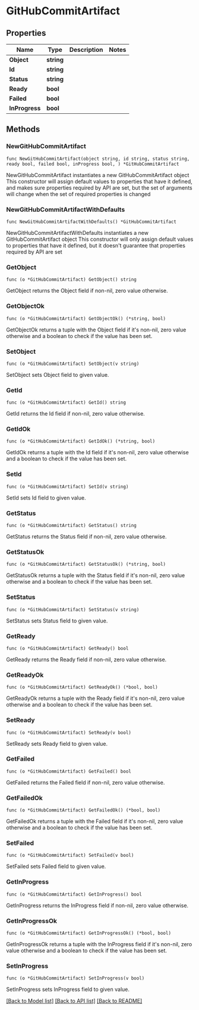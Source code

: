 # GitHubCommitArtifact

## Properties

Name | Type | Description | Notes
------------ | ------------- | ------------- | -------------
**Object** | **string** |  | 
**Id** | **string** |  | 
**Status** | **string** |  | 
**Ready** | **bool** |  | 
**Failed** | **bool** |  | 
**InProgress** | **bool** |  | 

## Methods

### NewGitHubCommitArtifact

`func NewGitHubCommitArtifact(object string, id string, status string, ready bool, failed bool, inProgress bool, ) *GitHubCommitArtifact`

NewGitHubCommitArtifact instantiates a new GitHubCommitArtifact object
This constructor will assign default values to properties that have it defined,
and makes sure properties required by API are set, but the set of arguments
will change when the set of required properties is changed

### NewGitHubCommitArtifactWithDefaults

`func NewGitHubCommitArtifactWithDefaults() *GitHubCommitArtifact`

NewGitHubCommitArtifactWithDefaults instantiates a new GitHubCommitArtifact object
This constructor will only assign default values to properties that have it defined,
but it doesn't guarantee that properties required by API are set

### GetObject

`func (o *GitHubCommitArtifact) GetObject() string`

GetObject returns the Object field if non-nil, zero value otherwise.

### GetObjectOk

`func (o *GitHubCommitArtifact) GetObjectOk() (*string, bool)`

GetObjectOk returns a tuple with the Object field if it's non-nil, zero value otherwise
and a boolean to check if the value has been set.

### SetObject

`func (o *GitHubCommitArtifact) SetObject(v string)`

SetObject sets Object field to given value.


### GetId

`func (o *GitHubCommitArtifact) GetId() string`

GetId returns the Id field if non-nil, zero value otherwise.

### GetIdOk

`func (o *GitHubCommitArtifact) GetIdOk() (*string, bool)`

GetIdOk returns a tuple with the Id field if it's non-nil, zero value otherwise
and a boolean to check if the value has been set.

### SetId

`func (o *GitHubCommitArtifact) SetId(v string)`

SetId sets Id field to given value.


### GetStatus

`func (o *GitHubCommitArtifact) GetStatus() string`

GetStatus returns the Status field if non-nil, zero value otherwise.

### GetStatusOk

`func (o *GitHubCommitArtifact) GetStatusOk() (*string, bool)`

GetStatusOk returns a tuple with the Status field if it's non-nil, zero value otherwise
and a boolean to check if the value has been set.

### SetStatus

`func (o *GitHubCommitArtifact) SetStatus(v string)`

SetStatus sets Status field to given value.


### GetReady

`func (o *GitHubCommitArtifact) GetReady() bool`

GetReady returns the Ready field if non-nil, zero value otherwise.

### GetReadyOk

`func (o *GitHubCommitArtifact) GetReadyOk() (*bool, bool)`

GetReadyOk returns a tuple with the Ready field if it's non-nil, zero value otherwise
and a boolean to check if the value has been set.

### SetReady

`func (o *GitHubCommitArtifact) SetReady(v bool)`

SetReady sets Ready field to given value.


### GetFailed

`func (o *GitHubCommitArtifact) GetFailed() bool`

GetFailed returns the Failed field if non-nil, zero value otherwise.

### GetFailedOk

`func (o *GitHubCommitArtifact) GetFailedOk() (*bool, bool)`

GetFailedOk returns a tuple with the Failed field if it's non-nil, zero value otherwise
and a boolean to check if the value has been set.

### SetFailed

`func (o *GitHubCommitArtifact) SetFailed(v bool)`

SetFailed sets Failed field to given value.


### GetInProgress

`func (o *GitHubCommitArtifact) GetInProgress() bool`

GetInProgress returns the InProgress field if non-nil, zero value otherwise.

### GetInProgressOk

`func (o *GitHubCommitArtifact) GetInProgressOk() (*bool, bool)`

GetInProgressOk returns a tuple with the InProgress field if it's non-nil, zero value otherwise
and a boolean to check if the value has been set.

### SetInProgress

`func (o *GitHubCommitArtifact) SetInProgress(v bool)`

SetInProgress sets InProgress field to given value.



[[Back to Model list]](../README.md#documentation-for-models) [[Back to API list]](../README.md#documentation-for-api-endpoints) [[Back to README]](../README.md)


